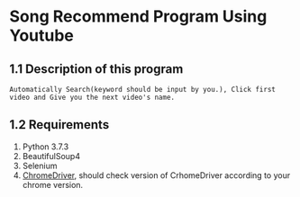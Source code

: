 Song Recommend Program Using Youtube
=============

1.1 Description of this program
-------------
```Automatically Search(keyword should be input by you.), Click first video and Give you the next video's name.```


1.2 Requirements
-------------
1. Python 3.7.3
2. BeautifulSoup4
3. Selenium
4. [ChromeDriver](https://sites.google.com/a/chromium.org/chromedriver/downloads), should check version of CrhomeDriver according to your chrome version.